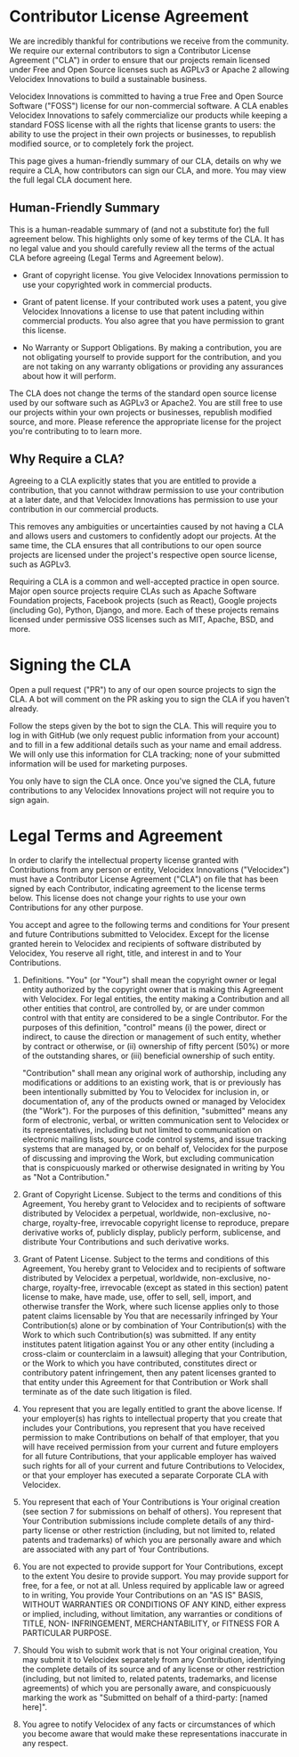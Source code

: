 # Contributor License Agreement

We are incredibly thankful for contributions we receive from the
community. We require our external contributors to sign a Contributor
License Agreement ("CLA") in order to ensure that our projects remain
licensed under Free and Open Source licenses such as AGPLv3 or Apache
2 allowing Velocidex Innovations to build a sustainable business.

Velocidex Innovations is committed to having a true Free and Open
Source Software ("FOSS") license for our non-commercial software. A
CLA enables Velocidex Innovations to safely commercialize our products
while keeping a standard FOSS license with all the rights that license
grants to users: the ability to use the project in their own projects
or businesses, to republish modified source, or to completely fork the
project.

This page gives a human-friendly summary of our CLA, details on why we
require a CLA, how contributors can sign our CLA, and more. You may
view the full legal CLA document here.

## Human-Friendly Summary

This is a human-readable summary of (and not a substitute for) the
full agreement below. This highlights only some of key terms of the
CLA. It has no legal value and you should carefully review all the
terms of the actual CLA before agreeing (Legal Terms and Agreement
below).

* Grant of copyright license. You give Velocidex Innovations
  permission to use your copyrighted work in commercial products.

* Grant of patent license. If your contributed work uses a patent, you
  give Velocidex Innovations a license to use that patent including
  within commercial products. You also agree that you have permission
  to grant this license.

* No Warranty or Support Obligations. By making a contribution, you
  are not obligating yourself to provide support for the contribution,
  and you are not taking on any warranty obligations or providing any
  assurances about how it will perform.

The CLA does not change the terms of the standard open source license
used by our software such as AGPLv3 or Apache2. You are still free to
use our projects within your own projects or businesses, republish
modified source, and more. Please reference the appropriate license
for the project you're contributing to to learn more.

## Why Require a CLA?

Agreeing to a CLA explicitly states that you are entitled to provide a
contribution, that you cannot withdraw permission to use your
contribution at a later date, and that Velocidex Innovations has
permission to use your contribution in our commercial products.

This removes any ambiguities or uncertainties caused by not having a
CLA and allows users and customers to confidently adopt our
projects. At the same time, the CLA ensures that all contributions to
our open source projects are licensed under the project's respective
open source license, such as AGPLv3.

Requiring a CLA is a common and well-accepted practice in open
source. Major open source projects require CLAs such as Apache
Software Foundation projects, Facebook projects (such as React),
Google projects (including Go), Python, Django, and more. Each of
these projects remains licensed under permissive OSS licenses such as
MIT, Apache, BSD, and more.

# Signing the CLA

Open a pull request ("PR") to any of our open source projects to sign
the CLA. A bot will comment on the PR asking you to sign the CLA if
you haven't already.

Follow the steps given by the bot to sign the CLA. This will require
you to log in with GitHub (we only request public information from
your account) and to fill in a few additional details such as your
name and email address. We will only use this information for CLA
tracking; none of your submitted information will be used for
marketing purposes.

You only have to sign the CLA once. Once you've signed the CLA, future
contributions to any Velocidex Innovations project will not require
you to sign again.

# Legal Terms and Agreement

In order to clarify the intellectual property license granted with
Contributions from any person or entity, Velocidex Innovations
("Velocidex") must have a Contributor License Agreement ("CLA") on
file that has been signed by each Contributor, indicating agreement to
the license terms below. This license does not change your rights to
use your own Contributions for any other purpose.

You accept and agree to the following terms and conditions for Your
present and future Contributions submitted to Velocidex. Except for
the license granted herein to Velocidex and recipients of software
distributed by Velocidex, You reserve all right, title, and interest
in and to Your Contributions.

1. Definitions. "You" (or "Your") shall mean the copyright owner or
   legal entity authorized by the copyright owner that is making this
   Agreement with Velocidex. For legal entities, the entity making a
   Contribution and all other entities that control, are controlled
   by, or are under common control with that entity are considered to
   be a single Contributor. For the purposes of this definition,
   "control" means (i) the power, direct or indirect, to cause the
   direction or management of such entity, whether by contract or
   otherwise, or (ii) ownership of fifty percent (50%) or more of the
   outstanding shares, or (iii) beneficial ownership of such entity.

   "Contribution" shall mean any original work of authorship,
   including any modifications or additions to an existing work, that
   is or previously has been intentionally submitted by You to
   Velocidex for inclusion in, or documentation of, any of the
   products owned or managed by Velocidex (the "Work"). For the
   purposes of this definition, "submitted" means any form of
   electronic, verbal, or written communication sent to Velocidex or
   its representatives, including but not limited to communication on
   electronic mailing lists, source code control systems, and issue
   tracking systems that are managed by, or on behalf of, Velocidex
   for the purpose of discussing and improving the Work, but excluding
   communication that is conspicuously marked or otherwise designated
   in writing by You as "Not a Contribution."

2. Grant of Copyright License. Subject to the terms and conditions of
   this Agreement, You hereby grant to Velocidex and to recipients of
   software distributed by Velocidex a perpetual, worldwide,
   non-exclusive, no-charge, royalty-free, irrevocable copyright
   license to reproduce, prepare derivative works of, publicly
   display, publicly perform, sublicense, and distribute Your
   Contributions and such derivative works.

3. Grant of Patent License. Subject to the terms and conditions of
   this Agreement, You hereby grant to Velocidex and to recipients of
   software distributed by Velocidex a perpetual, worldwide,
   non-exclusive, no-charge, royalty-free, irrevocable (except as
   stated in this section) patent license to make, have made, use,
   offer to sell, sell, import, and otherwise transfer the Work, where
   such license applies only to those patent claims licensable by You
   that are necessarily infringed by Your Contribution(s) alone or by
   combination of Your Contribution(s) with the Work to which such
   Contribution(s) was submitted. If any entity institutes patent
   litigation against You or any other entity (including a cross-claim
   or counterclaim in a lawsuit) alleging that your Contribution, or
   the Work to which you have contributed, constitutes direct or
   contributory patent infringement, then any patent licenses granted
   to that entity under this Agreement for that Contribution or Work
   shall terminate as of the date such litigation is filed.

4. You represent that you are legally entitled to grant the above
   license. If your employer(s) has rights to intellectual property
   that you create that includes your Contributions, you represent
   that you have received permission to make Contributions on behalf
   of that employer, that you will have received permission from your
   current and future employers for all future Contributions, that
   your applicable employer has waived such rights for all of your
   current and future Contributions to Velocidex, or that your
   employer has executed a separate Corporate CLA with Velocidex.

5. You represent that each of Your Contributions is Your original
   creation (see section 7 for submissions on behalf of others). You
   represent that Your Contribution submissions include complete
   details of any third-party license or other restriction (including,
   but not limited to, related patents and trademarks) of which you
   are personally aware and which are associated with any part of Your
   Contributions.

6. You are not expected to provide support for Your Contributions,
   except to the extent You desire to provide support. You may provide
   support for free, for a fee, or not at all. Unless required by
   applicable law or agreed to in writing, You provide Your
   Contributions on an "AS IS" BASIS, WITHOUT WARRANTIES OR CONDITIONS
   OF ANY KIND, either express or implied, including, without
   limitation, any warranties or conditions of TITLE, NON-
   INFRINGEMENT, MERCHANTABILITY, or FITNESS FOR A PARTICULAR PURPOSE.

7. Should You wish to submit work that is not Your original creation,
   You may submit it to Velocidex separately from any Contribution,
   identifying the complete details of its source and of any license
   or other restriction (including, but not limited to, related
   patents, trademarks, and license agreements) of which you are
   personally aware, and conspicuously marking the work as "Submitted
   on behalf of a third-party: [named here]".

8. You agree to notify Velocidex of any facts or circumstances of
   which you become aware that would make these representations
   inaccurate in any respect.
